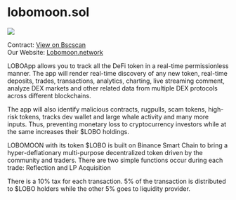 # lobomoon.sol
<img src="https://lobomoon.network/wp-content/uploads/2021/06/lobomoonlogo.png">

Contract: <a href="https://bscscan.com/token/0x2fbd0d4a9f47f5b4275cfa8f8f59ed764b973d9a">View on Bscscan</a><br>
Our Website: <a href="https://lobomoon.network">Lobomoon.network</a>

LOBOApp allows you to track all the DeFi token in a real-time permissionless manner. The app will render real-time discovery of any new token, real-time deposits, trades, transactions, analytics, charting, live streaming comment, analyze DEX markets and other related data from multiple DEX protocols across different blockchains.

The app will also identify malicious contracts, rugpulls, scam tokens, high-risk tokens, tracks dev wallet and large whale activity and many more inputs. Thus, preventing monetary loss to cryptocurrency investors while at the same increases their $LOBO holdings.

LOBOMOON with its token $LOBO is built on Binance Smart Chain to bring a hyper-deflationary multi-purpose decentralized token driven by the community and traders. There are two simple functions occur during each trade: Reflection and LP Acquisition
 
There is a 10% tax for each transaction. 5% of the transaction is distributed to $LOBO holders while the other 5% goes to liquidity provider.
